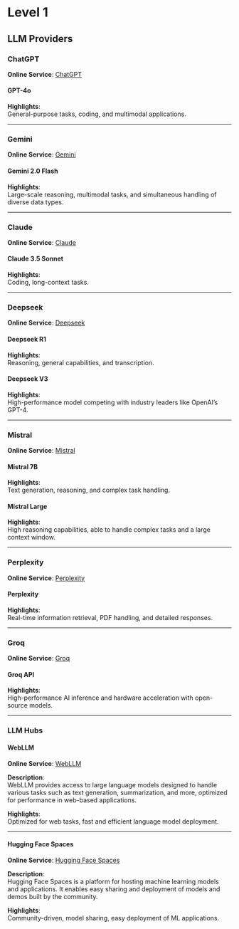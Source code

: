 # Level 1

## LLM Providers

### ChatGPT  

**Online Service**: [ChatGPT](https://chatgpt.com)  

#### GPT-4o  

**Highlights**:  
General-purpose tasks, coding, and multimodal applications.

---

### Gemini  

**Online Service**: [Gemini](https://aistudio.google.com)  

#### Gemini 2.0 Flash  

**Highlights**:  
Large-scale reasoning, multimodal tasks, and simultaneous handling of diverse data types.

---

### Claude  

**Online Service**: [Claude](https://claude.ai/)  

#### Claude 3.5 Sonnet  

**Highlights**:  
Coding, long-context tasks.

---

### Deepseek  

**Online Service**: [Deepseek](https://chat.deepseek.com)  

#### Deepseek R1  

**Highlights**:  
Reasoning, general capabilities, and transcription.  

#### Deepseek V3  

**Highlights**:  
High-performance model competing with industry leaders like OpenAI’s GPT-4.

---

### Mistral  

**Online Service**: [Mistral](https://chat.mistral.ai/)  

#### Mistral 7B  

**Highlights**:  
Text generation, reasoning, and complex task handling.  

#### Mistral Large  

**Highlights**:  
High reasoning capabilities, able to handle complex tasks and a large context window.

---

### Perplexity  

**Online Service**: [Perplexity](https://www.perplexity.ai/)  

#### Perplexity  

**Highlights**:  
Real-time information retrieval, PDF handling, and detailed responses.

---

### Groq  

**Online Service**: [Groq](https://groq.com/)  

#### Groq API  

**Highlights**:  
High-performance AI inference and hardware acceleration with open-source models.

---

### LLM Hubs  

#### WebLLM  

**Online Service**: [WebLLM](https://chat.webllm.ai/)  

**Description**:  
WebLLM provides access to large language models designed to handle various tasks such as text generation, summarization, and more, optimized for performance in web-based applications.  

**Highlights**:  
Optimized for web tasks, fast and efficient language model deployment.

---

#### Hugging Face Spaces  

**Online Service**: [Hugging Face Spaces](https://huggingface.co/spaces)  

**Description**:  
Hugging Face Spaces is a platform for hosting machine learning models and applications. It enables easy sharing and deployment of models and demos built by the community.  

**Highlights**:  
Community-driven, model sharing, easy deployment of ML applications.